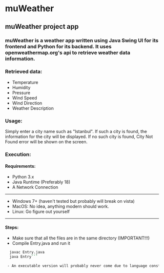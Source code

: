 # muWeather
## muWeather project app

### muWeather is a weather app written using Java Swing UI for its frontend and Python for its backend. It uses openweathermap.org's api to retrieve weather data information.

### Retrieved data:

- Temperature
- Humidity
- Pressure
- Wind Speed
- Wind Direction
- Weather Description

### Usage:

Simply enter a city name such as "Istanbul". If such a city is found, the information for the city will be displayed. 
If no such city is found, City Not Found error will be shown on the screen.

### Execution:

#### Requirements:

- Python 3.x
- Java Runtime (Preferably 18)
- A Network Connection
------------------------------------
- Windows 7+ (haven't tested but probably will break on vista)
- MacOS: No idea, anything modern should work.
- Linux: Go figure out yourself 
-------------------------------------

#### Steps:

- Make sure that all the files are in the same directory (IMPORTANT!!!)
- Compile Entry.java and run it 
```bash
  javac Entry.java
  java Entry```
  
 - An executable version will probably never come due to language constraints.

